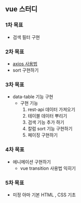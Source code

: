 ## vue 스터디

### 1차 목표 
- 검색 필터 구현 

### 2차 목표 
- [axios 사용법](https://www.npmjs.com/package/vue-axios)
- sort 구현하기 

### 3차 목표 
- data-table 기능 구현 
    * 구현 기능 
        1. rest-api 데이터 가져오기 
        2. 테이블 데이터 뿌리기 
        3. 검색 기능 추가 하기
        4. 칼럼 sort 기능 구현하기 
        4. 페이징 구현하기 

### 4차 목표 
- 에니메이션 구현하기 
    * vue transition 사용법 익히기 

### 5차 목표
- 미정 아마 기본 HTML , CSS 기초 